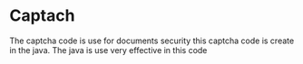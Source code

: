 # Captach
The captcha code is use for documents security this captcha code is create in  the java. The java  is use very effective in this code  
